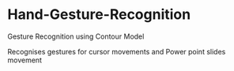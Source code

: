 # Hand-Gesture-Recognition

Gesture Recognition using Contour Model

Recognises gestures for cursor movements and Power point slides movement
